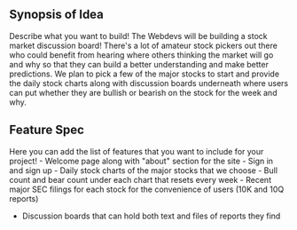 ## Synopsis of Idea

Describe what you want to build!
	The Webdevs will be building a stock market discussion board! There's a lot of amateur stock pickers out there who could benefit from hearing where others thinking the market will go and why so that they can build a better understanding and make better predictions. We plan to pick a few of the major stocks to start and provide the daily stock charts along with discussion boards underneath where users can put whether they are bullish or bearish on the stock for the week and why. 
	
## Feature Spec

Here you can add the list of features that you want to include for your project!
	- Welcome page along with "about" section for the site
	- Sign in and sign up
	- Daily stock charts of the major stocks that we choose
	- Bull count and bear count under each chart that resets every week
	- Recent major SEC filings for each stock for the convenience of users (10K and 10Q reports) 
- Discussion boards that can hold both text and files of reports they find
